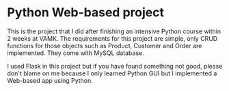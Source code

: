 # Python  Web-based project

This is the project that I did after finishing an intensive Python course within 2 weeks at VAMK.
The requirements for this project are simple, only CRUD functions for those objects such as Product, Customer and Order are implemented. They come with MySQL database.

I used Flask in this project but if you have found something not good, please don't blame on me because I only learned Python GUI but I implemented a Web-based app using Python.
